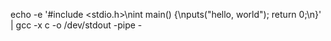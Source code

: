 echo -e '#include <stdio.h>\nint main() {\nputs("hello, world"); return 0;\n}' | gcc -x c -o /dev/stdout -pipe -
